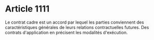 # Article 1111

Le contrat cadre est un accord par lequel les parties conviennent des caractéristiques générales de leurs relations contractuelles futures. Des contrats d'application en précisent les modalités d'exécution.
